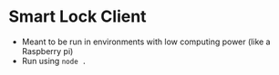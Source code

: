 # Smart Lock Client

- Meant to be run in environments with low computing power (like a Raspberry pi)
- Run using `node .`
